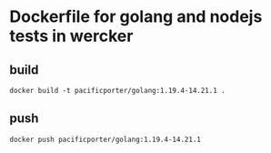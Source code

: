 # Dockerfile for golang and nodejs tests in wercker

## build

```
docker build -t pacificporter/golang:1.19.4-14.21.1 .
```

## push

```
docker push pacificporter/golang:1.19.4-14.21.1
```
